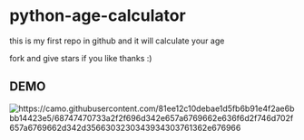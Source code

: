 # python-age-calculator


this is my first repo in github and it will calculate your age 

fork and give stars if you like
thanks :)
## DEMO

<img class="transparent"  src="https://camo.githubusercontent.com/81ee12c10debae1d5fb6b91e4f2ae6bbb14423e5/68747470733a2f2f696d342e657a6769662e636f6d2f746d702f657a6769662d342d3566303230343934303761362e676966" alt="https://camo.githubusercontent.com/81ee12c10debae1d5fb6b91e4f2ae6bbb14423e5/68747470733a2f2f696d342e657a6769662e636f6d2f746d702f657a6769662d342d3566303230343934303761362e676966">
